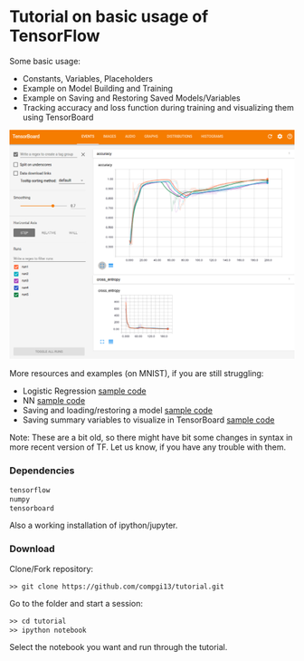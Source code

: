# Tutorial on basic usage of TensorFlow

Some basic usage:
* Constants, Variables, Placeholders
* Example on Model Building and Training
* Example on Saving and Restoring Saved Models/Variables
* Tracking accuracy and loss function during training and visualizing them using TensorBoard

![Image](tensorboard_screenshot.png)

More resources and examples (on MNIST), if you are still struggling:
* Logistic Regression [sample code](https://github.com/dianaborsa/TensorFlow_Examples/blob/master/ex1_logistic_regression.py)
* NN [sample code](https://github.com/dianaborsa/TensorFlow_Examples/blob/master/ex2_nn.py)
* Saving and loading/restoring a model [sample code](https://github.com/dianaborsa/TensorFlow_Examples/blob/master/ex2_nn_save_model.py)
* Saving summary variables to visualize in TensorBoard [sample code](https://github.com/dianaborsa/TensorFlow_Examples/blob/master/ex2_nn_tensorboard.py)

Note: These are a bit old, so there might have bit some changes in syntax in more recent version of TF. Let us know, if you have any trouble with them. 

### Dependencies
```
tensorflow
numpy
tensorboard
```

Also a working installation of ipython/jupyter.

### Download

Clone/Fork repository:
```
>> git clone https://github.com/compgi13/tutorial.git
```

Go to the folder and start a session:
```
>> cd tutorial
>> ipython notebook
```

Select the notebook you want and run through the tutorial.

